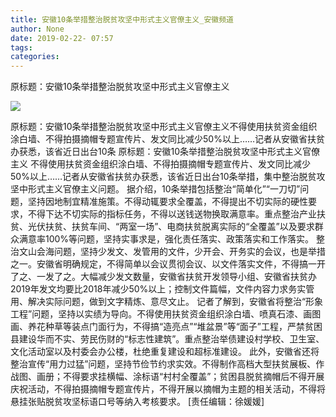 ```yaml
---
title: 安徽10条举措整治脱贫攻坚中形式主义官僚主义_安徽频道
author: None
date: 2019-02-22- 07:57
tags: 
categories: 
---
```

原标题：安徽10条举措整治脱贫攻坚中形式主义官僚主义
<!-- more -->
                
<img align="center" border="0" src="http://p2.ifengimg.com/a/2016/0810/204c433878d5cf9size1_w16_h16.png" />
                
            
原标题：安徽10条举措整治脱贫攻坚中形式主义官僚主义不得使用扶贫资金组织涂白墙、不得拍摄摘帽专题宣传片、发文同比减少50%以上……记者从安徽省扶贫办获悉，该省近日出台10条
原标题：安徽10条举措整治脱贫攻坚中形式主义官僚主义
不得使用扶贫资金组织涂白墙、不得拍摄摘帽专题宣传片、发文同比减少50%以上……记者从安徽省扶贫办获悉，该省近日出台10条举措，集中整治脱贫攻坚中形式主义官僚主义问题。
据介绍，10条举措包括整治“简单化”“一刀切”问题，坚持因地制宜精准施策。不得动辄要求全覆盖，不得提出不切实际的硬性要求，不得下达不切实际的指标任务，不得以送钱送物换取满意率。重点整治产业扶贫、光伏扶贫、扶贫车间、“两室一场”、电商扶贫脱离实际的“全覆盖”以及要求群众满意率100%等问题，坚持实事求是，强化责任落实、政策落实和工作落实。
整治文山会海问题，坚持少发文、发管用的文件，少开会、开务实的会议，也是举措之一。安徽省明确规定，不得简单以会议贯彻会议、以文件落实文件，不得搞一开了之、一发了之。大幅减少发文数量，安徽省扶贫开发领导小组、安徽省扶贫办2019年发文均要比2018年减少50%以上；控制文件篇幅，文件内容力求务实管用、解决实际问题，做到文字精炼、意尽文止。
记者了解到，安徽省将整治“形象工程”问题，坚持以实绩为导向。不得使用扶贫资金组织涂白墙、喷真石漆、画图画、养花种草等装点门面行为，不得搞“造亮点”“堆盆景”等“面子”工程，严禁贫困县建设华而不实、劳民伤财的“标志性建筑”。重点整治举债建设村学校、卫生室、文化活动室以及村委会办公楼，杜绝重复建设和超标准建设。
此外，安徽省还将整治宣传“用力过猛”问题，坚持节俭节约求实效。不得制作高档大型扶贫展板、作战图、画册；不得要求挂横幅、涂标语“村村全覆盖”；贫困县脱贫摘帽后不得开展庆祝活动，不得拍摄摘帽专题宣传片，不得开展以摘帽为主题的相关活动，不得将悬挂张贴脱贫攻坚标语口号等纳入考核要求。
[责任编辑：徐媛媛]
            
